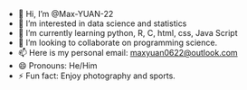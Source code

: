 - 👋 Hi, I’m @Max-YUAN-22
- 👀 I’m interested in data science and statistics
- 🌱 I’m currently learning python, R, C, html, css, Java Script
- 💞️ I’m looking to collaborate on programming science.
- 📫 Here is my personal email: maxyuan0622@outlook.com
- 😄 Pronouns: He/Him
- ⚡ Fun fact: Enjoy photography and sports.

<!---
Max-YUAN-22/Max-YUAN-22 is a ✨ special ✨ repository because its `README.md` (this file) appears on your GitHub profile.
You can click the Preview link to take a look at your changes.
--->
